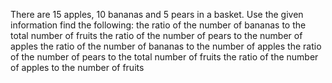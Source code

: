 There are 15 apples, 10 bananas and 5 pears in a basket. Use the given information find the following:
the ratio of the number of bananas to the total number of fruits
the ratio of the number of pears to the number of apples
the ratio of the number of bananas to the number of apples
the ratio of the number of pears to the total number of fruits
the ratio of the number of apples to the number of fruits
